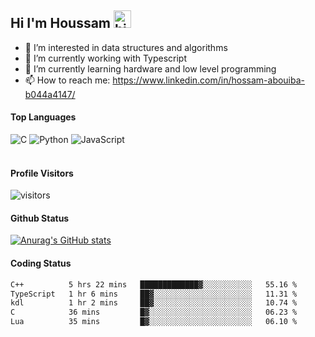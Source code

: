 ## Hi I'm Houssam <img src="https://user-images.githubusercontent.com/1303154/88677602-1635ba80-d120-11ea-84d8-d263ba5fc3c0.gif" width="28px" alt="hi">

- 👀 I’m interested in data structures and algorithms
- 🔭 I’m currently working with Typescript
- 🌱 I’m currently learning hardware and low level programming
- 📫 How to reach me: https://www.linkedin.com/in/hossam-abouiba-b044a4147/

#### Top Languages

![C](https://img.shields.io/badge/c-%2300599C.svg?style=for-the-badge&logo=c&logoColor=white)
![Python](https://img.shields.io/badge/python-%2314354C.svg?style=for-the-badge&logo=python&logoColor=white)
![JavaScript](https://img.shields.io/badge/javascript-%23323330.svg?style=for-the-badge&logo=javascript&logoColor=%23F7DF1E)
<br />
<br />
#### Profile Visitors
![visitors](https://visitor-badge.glitch.me/badge?page_id=project-HOSSAM.project-HOSSAM)

#### Github Status
[![Anurag's GitHub stats](https://github-readme-stats.vercel.app/api?username=0xPride&theme=tokyonight)](https://github.com/anuraghazra/github-readme-stats)

#### Coding Status
<!--START_SECTION:waka-->

```txt
C++          5 hrs 22 mins   █████████████▓░░░░░░░░░░░   55.16 %
TypeScript   1 hr 6 mins     ██▓░░░░░░░░░░░░░░░░░░░░░░   11.31 %
kdl          1 hr 2 mins     ██▓░░░░░░░░░░░░░░░░░░░░░░   10.74 %
C            36 mins         █▓░░░░░░░░░░░░░░░░░░░░░░░   06.23 %
Lua          35 mins         █▓░░░░░░░░░░░░░░░░░░░░░░░   06.10 %
```

<!--END_SECTION:waka-->
